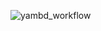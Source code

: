 ![yambd_workflow](https://github.com/osergeevi4/yamdb_final/.github/workflows/yambd_workflow.yaml/badge.svg)
